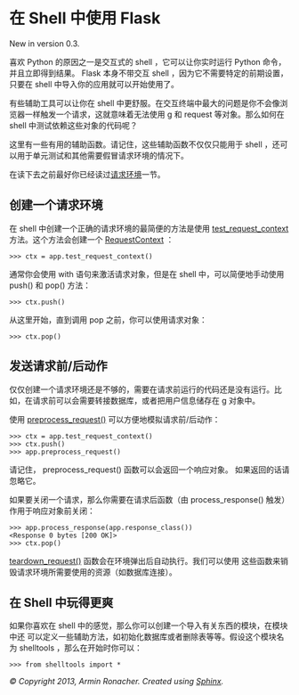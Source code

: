 # 在 Shell 中使用 Flask

New in version 0.3.

喜欢 Python 的原因之一是交互式的 shell ，它可以让你实时运行 Python 命令，并且立即得到结果。 Flask 本身不带交互 shell ，因为它不需要特定的前期设置，只要在 shell 中导入你的应用就可以开始使用了。

有些辅助工具可以让你在 shell 中更舒服。在交互终端中最大的问题是你不会像浏览器一样触发一个请求，这就意味着无法使用 g 和 request 等对象。那么如何在 shell 中测试依赖这些对象的代码呢？

这里有一些有用的辅助函数。请记住，这些辅助函数不仅仅只能用于 shell ，还可以用于单元测试和其他需要假冒请求环境的情况下。

在读下去之前最好你已经读过[请求环境](request-context.md)一节。

## 创建一个请求环境

在 shell 中创建一个正确的请求环境的最简便的方法是使用 [test_request_context](http://dormousehole.readthedocs.org/en/latest/api.html#flask.Flask.test_request_context) 方法。这个方法会创建一个 [RequestContext](http://dormousehole.readthedocs.org/en/latest/api.html#flask.ctx.RequestContext) ：

```
>>> ctx = app.test_request_context()
```

通常你会使用 with 语句来激活请求对象，但是在 shell 中，可以简便地手动使用 push() 和 pop() 方法：

```
>>> ctx.push()
```

从这里开始，直到调用 pop 之前，你可以使用请求对象：

```
>>> ctx.pop()
```

## 发送请求前/后动作

仅仅创建一个请求环境还是不够的，需要在请求前运行的代码还是没有运行。比如，在请求前可以会需要转接数据库，或者把用户信息储存在 g 对象中。

使用 [preprocess_request()](http://dormousehole.readthedocs.org/en/latest/api.html#flask.Flask.preprocess_request) 可以方便地模拟请求前/后动作：

```
>>> ctx = app.test_request_context()
>>> ctx.push()
>>> app.preprocess_request()
```

请记住， preprocess_request() 函数可以会返回一个响应对象。 如果返回的话请忽略它。

如果要关闭一个请求，那么你需要在请求后函数（由 process_response() 触发）作用于响应对象前关闭：

```
>>> app.process_response(app.response_class())
<Response 0 bytes [200 OK]>
>>> ctx.pop()
```

[teardown_request()](http://dormousehole.readthedocs.org/en/latest/api.html#flask.Flask.teardown_request) 函数会在环境弹出后自动执行。我们可以使用 这些函数来销毁请求环境所需要使用的资源（如数据库连接）。

## 在 Shell 中玩得更爽

如果你喜欢在 shell 中的感觉，那么你可以创建一个导入有关东西的模块，在模块中还 可以定义一些辅助方法，如初始化数据库或者删除表等等。假设这个模块名为 shelltools ，那么在开始时你可以：

```
>>> from shelltools import *
```

*© Copyright 2013, Armin Ronacher. Created using [Sphinx](http://sphinx.pocoo.org/).*

